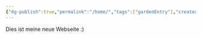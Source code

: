 ```yaml
---
{"dg-publish":true,"permalink":"/home/","tags":["gardenEntry"],"created":"2025-07-03T15:25:32.516+02:00"}
---
```


Dies ist meine neue Webseite :)

